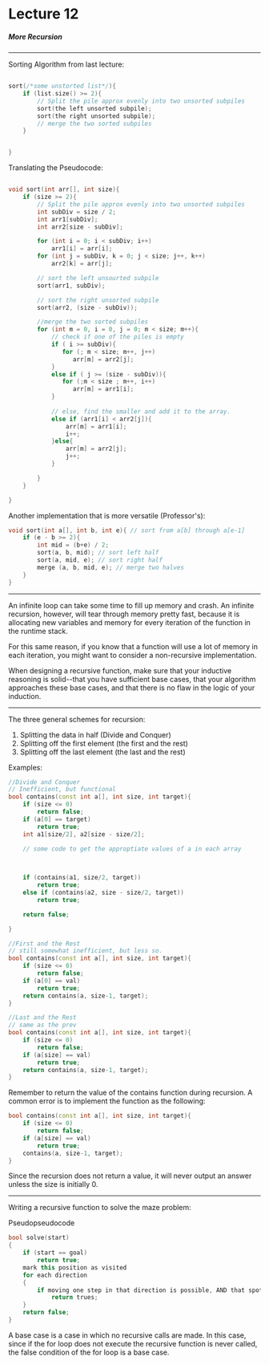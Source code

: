 <h1>Lecture 12</h1>
<h5>More Recursion</h5>

---

Sorting Algorithm from last lecture:

```c++

sort(/*some unstorted list*/){
    if (list.size() >= 2){
        // Split the pile approx evenly into two unsorted subpiles
        sort(the left unsorted subpile);
        sort(the right unsorted subpile);
        // merge the two sorted subpiles
    }


}
```

Translating the Pseudocode:

```c++

void sort(int arr[], int size){
    if (size >= 2){
        // Split the pile approx evenly into two unsorted subpiles
        int subDiv = size / 2;
        int arr1[subDiv];
        int arr2[size - subDiv];

        for (int i = 0; i < subDiv; i++)
            arr1[i] = arr[i];
        for (int j = subDiv, k = 0; j < size; j++, k++)
            arr2[k] = arr[j];     

        // sort the left unsourted subpile
        sort(arr1, subDiv);

        // sort the right unsorted subpile
        sort(arr2, (size - subDiv));

        //merge the two sorted subpiles
        for (int m = 0, i = 0, j = 0; m < size; m++){
            // check if one of the piles is empty
            if ( i >= subDiv){
               for (; m < size; m++, j++)
                  arr[m] = arr2[j];
            }
            else if ( j >= (size - subDiv)){
               for (;m < size ; m++, i++)
                  arr[m] = arr1[i];
            }
            
            // else, find the smaller and add it to the array.
            else if (arr1[i] < arr2[j]){
                arr[m] = arr1[i];
                i++;
            }else{
                arr[m] = arr2[j];
                j++;
            }

        }          
    }

}

```


Another implementation that is more versatile (Professor's):

```c++
void sort(int a[], int b, int e){ // sort from a[b] through a[e-1]
    if (e - b >= 2){
        int mid = (b+e) / 2;
        sort(a, b, mid); // sort left half
        sort(a, mid, e); // sort right half
        merge (a, b, mid, e); // merge two halves
    }
}
```

---

An infinite loop can take some time to fill up memory and crash. An infinite recursion, however, will tear through memory pretty fast, because it is allocating new variables and memory for every iteration of the function in the runtime stack.

For this same reason, if you know that a function will use a lot of memory in each iteration, you might want to consider a non-recursive implementation.

When designing a recursive function, make sure that your inductive reasoning is solid--that you have sufficient base cases, that your algorithm approaches these base cases, and that there is no flaw in the logic of your induction.

---

The three general schemes for recursion:

1. Splitting the data in half (Divide and Conquer)
2. Splitting off the first element (the first and the rest)
3. Splitting off the last element (the last and the rest)

Examples:

```c++
//Divide and Conquer
// Inefficient, but functional
bool contains(const int a[], int size, int target){
    if (size <= 0)
        return false;
    if (a[0] == target) 
        return true;
    int a1[size/2], a2[size - size/2];
    
    // some code to get the approptiate values of a in each array



    if (contains(a1, size/2, target))
        return true;
    else if (contains(a2, size - size/2, target))
        return true;

    return false;

}

//First and the Rest
// still somewhat inefficient, but less so.
bool contains(const int a[], int size, int target){
    if (size <= 0)
        return false;
    if (a[0] == val)
        return true;
    return contains(a, size-1, target);
}

//Last and the Rest
// same as the prev
bool contains(const int a[], int size, int target){
    if (size <= 0)
        return false;
    if (a[size] == val)
        return true;
    return contains(a, size-1, target);
}
```

Remember to return the value of the contains function during recursion. A common error is to implement the function as the following:

```c++
bool contains(const int a[], int size, int target){
    if (size <= 0)
        return false;
    if (a[size] == val)
        return true;
    contains(a, size-1, target);
}
```

Since the recursion does not return a value, it will never output an answer unless the size is initially 0.

---

Writing a recursive function to solve the maze problem:

Pseudopseudocode
```c++
bool solve(start)
{
    if (start == goal)
        return true;
    mark this position as visited
    for each direction
    {
        if moving one step in that direction is possible, AND that spot has not been visited, then if (solve (position reached by moving that step))
            return trues;
    }
    return false;
}
```

A base case is a case in which no recursive calls are made. In this case, since if the for loop does not execute the recursive function is never called, the false condition of the for loop is a base case.

